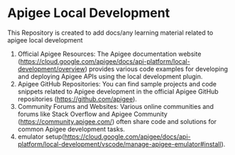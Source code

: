# Apigee Local Development
This Repository is created to add docs/any learning material related to apigee local development
1. Official Apigee Resources: The Apigee documentation website (https://cloud.google.com/apigee/docs/api-platform/local-development/overview) provides various code examples for developing and deploying Apigee APIs using the local development plugin.
2. Apigee GitHub Repositories: You can find sample projects and code snippets related to Apigee development in the official Apigee GitHub repositories (https://github.com/apigee).
3. Community Forums and Websites: Various online communities and forums like Stack Overflow and Apigee Community (https://community.apigee.com/) often share code and solutions for common Apigee development tasks.
4. emulator setup(https://cloud.google.com/apigee/docs/api-platform/local-development/vscode/manage-apigee-emulator#install).
